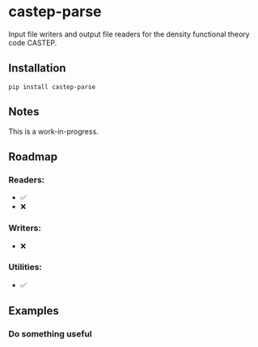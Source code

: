 # castep-parse
Input file writers and output file readers for the density functional theory code CASTEP.

## Installation

`pip install castep-parse`

## Notes

This is a work-in-progress.

## Roadmap

### Readers:

- ✅
- ️❌

### Writers:

- ❌

### Utilities:

- ✅


## Examples

### Do something useful
